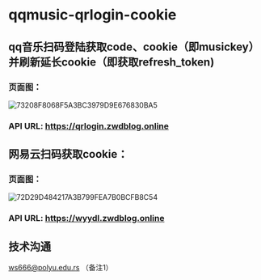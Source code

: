 # qqmusic-qrlogin-cookie
## qq音乐扫码登陆获取code、cookie（即musickey）并刷新延长cookie（即获取refresh_token)
### 页面图：
![73208F8068F5A3BC3979D9E676830BA5](https://github.com/user-attachments/assets/aa90c512-1dff-4d4e-b9d5-b306f223a188)

### API URL: https://qrlogin.zwdblog.online

## 网易云扫码获取cookie：
### 页面图：
![72D29D484217A3B799FEA7B0BCFB8C54](https://github.com/user-attachments/assets/6d0033c3-39cd-4e92-a757-06775a7d7eb4)

### API URL: https://wyydl.zwdblog.online

## 技术沟通
ws666@polyu.edu.rs （备注1）
